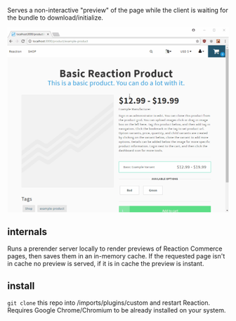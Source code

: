 Serves a non-interactive "preview" of the page while the client is waiting for the bundle to download/initialize.  

![screencap](screencap.gif)

## internals

Runs a prerender server locally to render previews of Reaction Commerce pages, then saves them in an in-memory cache.  If the requested page isn't in cache no preview is served, if it is in cache the preview is instant.

## install

`git clone` this repo into /imports/plugins/custom and restart Reaction.  Requires Google Chrome/Chromium to be already installed on your system. 
